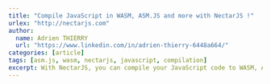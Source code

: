 ```yaml
---
title: "Compile JavaScript in WASM, ASM.JS and more with NectarJS !"
urlex: "http://nectarjs.com"
author:
  name: Adrien THIERRY
  url: "https://www.linkedin.com/in/adrien-thierry-6448a664/"
categories: [article]
tags: [asm.js, wasm, nectarjs, javascript, compilation]
excerpt: With NectarJS, you can compile your JavaScript code to WASM, ASM.JS and more.
---
```

